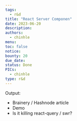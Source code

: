 ```yaml
---
tags:
  - r&d
title: "React Server Componen"
date: 2023-06-20
description:
authors:
  - chinhle
menu:
toc: false
notice:
bounty: 20
due_date:
status: Done
PICs:
  - chinhle
type: r&d
---
```


Output:

- Brainery / Hashnode article
- Demo
- Is it killing react-query / swr?
